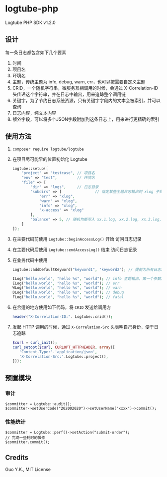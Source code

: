 # logtube-php

Logtube PHP SDK v1.2.0

## 设计

每一条日志都包含如下几个要素

1. 时间
2. 项目名
3. 环境名
4. 主题，传统主题为 info, debug, warn, err，也可以按需要自定义主题
5. CRID，一个随机字符串，微服务互相调用的时候，会通过 X-Correlation-ID 头传递这个字符串，并在日志中输出，用来追踪整个调用链
6. 关键字，为了节约日志系统资源，只有关键字字段内的文本会被索引，并可以查询
7. 日志内容，纯文本内容
8. 额外字段，可以将多个JSON字段附加到这条日志上，用来进行更精确的索引

## 使用方法

1. `composer require logtube/logtube`

2. 在项目尽可能早的位置初始化 Logtube

    ```php
    Logtube::setup([
        "project" => "testcase", // 项目名
        "env" => "test",         // 环境名
        "file" => [
            "dir" => "logs",     // 日志目录
            "subdirs" => [               // 指定某些主题日志输出到 xlog 子目录，便于 Filebeat 收集
                "err" => "xlog",
                "warn" => "xlog",
                "info" => "xlog",
                "x-access" => "xlog"
            ],
            "balance" => 5, // 随机均衡写入 xx.1.log, xx.2.log, xx.3.log, xx.4.log, xx.5.log，最小可配置为1。
        ]
    ]);
    ```
   
3. 在主要代码前使用 `Logtube::beginAccessLog()` 开始 访问日志记录

4. 在主要代码后使用 `Logtube::endAccessLog()` 结束 访问日志记录

5. 在业务代码中使用

    ```php
    Logtube::addDefaultKeyword("keyword1", "keyword2"); // 提前为所有日志添加默认的关键字

    ILog("hello,world", "hello %s", "world"); // info 主题输出，第一个参数为关键词，第二个为格式，第三个为参数
    ELog("hello,world", "hello %s", "world"); // err
    WLog("hello,world", "hello %s", "world"); // warn
    DLog("hello,world", "hello %s", "world"); // debug
    FLog("hello,world", "hello %s", "world"); // fatal
    ```

6. 在合适的地方使用如下代码，将 `CRID` 发送给调用方

    ```php
    header("X-Correlation-ID:". Logtube::crid());
    ```
   
7. 发起 HTTP 调用的时候，通过 `X-Correlation-Src` 头表明自己身份，便于日志追踪

    ```php
   $curl = curl_init();
   curl_setopt($curl, CURLOPT_HTTPHEADER, array([
       'Content-Type:'.'application/json',
       'X-Correlation-Src:'.Logtube::project(),
   ]));
    ```
   
## 预置模块

### 审计

```
$committer = Logtube::audit();
$committer->setUserCode("202002020")->setUserName("xxxx")->commit();
```

### 性能统计

```
$committer = Logtube::perf()->setAction("submit-order");
// 完成一些耗时的操作
$committer.commit();
```

## Credits

Guo Y.K., MIT License
